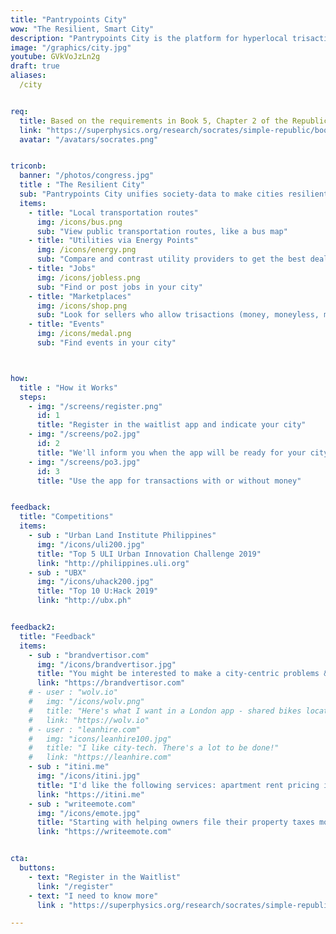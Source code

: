 ```yaml
---
title: "Pantrypoints City"
wow: "The Resilient, Smart City"
description: "Pantrypoints City is the platform for hyperlocal trisactions in the city"
image: "/graphics/city.jpg"
youtube: GVkVoJzLn2g
draft: true
aliases:
  /city


req:
  title: Based on the requirements in Book 5, Chapter 2 of the Republic
  link: "https://superphysics.org/research/socrates/simple-republic/book-5/chapter-2"
  avatar: "/avatars/socrates.png"


triconb:
  banner: "/photos/congress.jpg"
  title : "The Resilient City"
  sub: "Pantrypoints City unifies society-data to make cities resilient to natural and man-made crises"
  items:      
    - title: "Local transportation routes"
      img: /icons/bus.png 
      sub: "View public transportation routes, like a bus map"
    - title: "Utilities via Energy Points"
      img: /icons/energy.png 
      sub: "Compare and contrast utility providers to get the best deal"      
    - title: "Jobs"
      img: /icons/jobless.png
      sub: "Find or post jobs in your city"
    - title: "Marketplaces"
      img: /icons/shop.png
      sub: "Look for sellers who allow trisactions (money, moneyless, metaverse)"
    - title: "Events"
      img: /icons/medal.png
      sub: "Find events in your city"



how:
  title : "How it Works"
  steps:
    - img: "/screens/register.png"
      id: 1
      title: "Register in the waitlist app and indicate your city"
    - img: "/screens/po2.jpg"
      id: 2
      title: "We'll inform you when the app will be ready for your city"
    - img: "/screens/po3.jpg"
      id: 3
      title: "Use the app for transactions with or without money"


feedback:
  title: "Competitions"
  items:
    - sub : "Urban Land Institute Philippines"
      img: "/icons/uli200.jpg"
      title: "Top 5 ULI Urban Innovation Challenge 2019"
      link: "http://philippines.uli.org"
    - sub : "UBX"
      img: "/icons/uhack200.jpg"
      title: "Top 10 U:Hack 2019" 
      link: "http://ubx.ph"


feedback2:
  title: "Feedback"
  items:
    - sub : "brandvertisor.com"
      img: "/icons/brandvertisor.jpg"
      title: "You might be interested to make a city-centric problems & solutions voting.. transparency in citizens votes per problem can help a lot in lost time/money"
      link: "https://brandvertisor.com"
    # - user : "wolv.io"
    #   img: "/icons/wolv.png"
    #   title: "Here's what I want in a London app - shared bikes locator, quirky facts, history, council tax. " 
    #   link: "https://wolv.io"
    # - user : "leanhire.com"
    #   img: "icons/leanhire100.jpg"
    #   title: "I like city-tech. There's a lot to be done!" 
    #   link: "https://leanhire.com"
    - sub : "itini.me"
      img: "/icons/itini.jpg"
      title: "I'd like the following services: apartment rent pricing in different regions, events where cool people gather, local transportation, fresh food and supermarkets!" 
      link: "https://itini.me"
    - sub : "writeemote.com"
      img: "/icons/emote.jpg"
      title: "Starting with helping owners file their property taxes more efficiently would be HUGE. Helping people find parking would be HUGE." 
      link: "https://writeemote.com"


cta:
  buttons:
    - text: "Register in the Waitlist"
      link: "/register"
    - text: "I need to know more"
      link : "https://superphysics.org/research/socrates/simple-republic/book-5/chapter-2"

---
```

